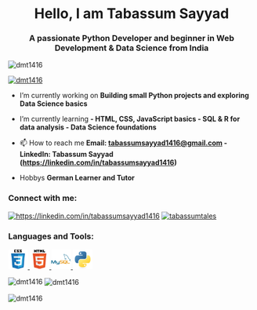 <h1 align="center">Hello, I am Tabassum Sayyad</h1>
<h3 align="center">A passionate Python Developer and beginner in Web Development & Data Science from India</h3>

<p align="left"> <img src="https://komarev.com/ghpvc/?username=dmt1416&label=Profile%20views&color=0e75b6&style=flat" alt="dmt1416" /> </p>

<p align="left"> <a href="https://github.com/ryo-ma/github-profile-trophy"><img src="https://github-profile-trophy.vercel.app/?username=dmt1416" alt="dmt1416" /></a> </p>

- I’m currently working on **Building small Python projects and exploring Data Science basics**

- I’m currently learning **- HTML, CSS, JavaScript basics - SQL & R for data analysis - Data Science foundations**

- 📫 How to reach me **Email: tabassumsayyad1416@gmail.com - LinkedIn: Tabassum Sayyad (https://linkedin.com/in/tabassumsayyad1416)**

- Hobbys **German Learner and Tutor**

<h3 align="left">Connect with me:</h3>
<p align="left">
<a href="https://linkedin.com/in/https://linkedin.com/in/tabassumsayyad1416" target="blank"><img align="center" src="https://raw.githubusercontent.com/rahuldkjain/github-profile-readme-generator/master/src/images/icons/Social/linked-in-alt.svg" alt="https://linkedin.com/in/tabassumsayyad1416" height="30" width="40" /></a>
<a href="https://kaggle.com/tabassumtales" target="blank"><img align="center" src="https://raw.githubusercontent.com/rahuldkjain/github-profile-readme-generator/master/src/images/icons/Social/kaggle.svg" alt="tabassumtales" height="30" width="40" /></a>
</p>

<h3 align="left">Languages and Tools:</h3>
<p align="left"> <a href="https://www.w3schools.com/css/" target="_blank" rel="noreferrer"> <img src="https://raw.githubusercontent.com/devicons/devicon/master/icons/css3/css3-original-wordmark.svg" alt="css3" width="40" height="40"/> </a> <a href="https://www.w3.org/html/" target="_blank" rel="noreferrer"> <img src="https://raw.githubusercontent.com/devicons/devicon/master/icons/html5/html5-original-wordmark.svg" alt="html5" width="40" height="40"/> </a> <a href="https://www.mysql.com/" target="_blank" rel="noreferrer"> <img src="https://raw.githubusercontent.com/devicons/devicon/master/icons/mysql/mysql-original-wordmark.svg" alt="mysql" width="40" height="40"/> </a> <a href="https://www.python.org" target="_blank" rel="noreferrer"> <img src="https://raw.githubusercontent.com/devicons/devicon/master/icons/python/python-original.svg" alt="python" width="40" height="40"/> </a> </p>

<p><img align="left" src="https://github-readme-stats.vercel.app/api/top-langs?username=dmt1416&show_icons=true&locale=en&layout=compact" alt="dmt1416" /></p>

<p>&nbsp;<img align="center" src="https://github-readme-stats.vercel.app/api?username=dmt1416&show_icons=true&locale=en" alt="dmt1416" /></p>

<p><img align="center" src="https://github-readme-streak-stats.herokuapp.com/?user=dmt1416&" alt="dmt1416" /></p>

